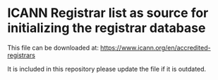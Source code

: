 # ICANN Registrar list as source for initializing the registrar database

This file can be downloaded at: https://www.icann.org/en/accredited-registrars

It is included in this repository please update the file if it is outdated.

